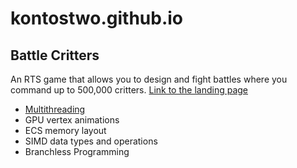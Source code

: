 # kontostwo.github.io
## Battle Critters
An RTS game that allows you to design and fight battles where you command up to 500,000 critters. [Link to the landing page](https://superstrategyhorse.carrd.co/)
 - [Multithreading](battlecritters/multithreading.md)
 - GPU vertex animations
 - ECS memory layout
 - SIMD data types and operations
 - Branchless Programming
